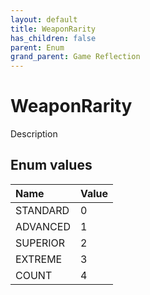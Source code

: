 ```yaml
---
layout: default
title: WeaponRarity
has_children: false
parent: Enum
grand_parent: Game Reflection
---
```

# WeaponRarity
Description 

## Enum values

| Name | Value |
|:----------|:--------------|
| STANDARD | 0 |
| ADVANCED | 1 |
| SUPERIOR | 2 |
| EXTREME | 3 |
| COUNT | 4 |

